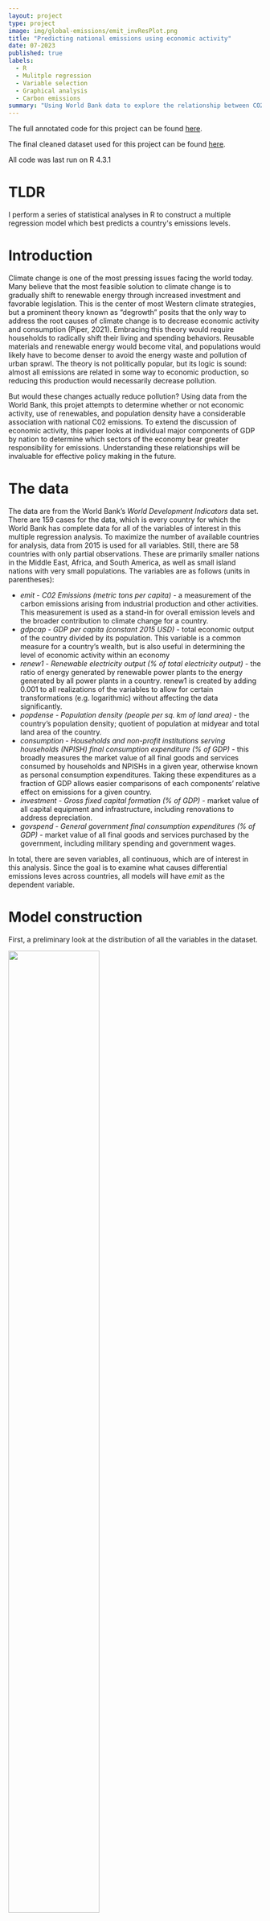 ```yaml
---
layout: project
type: project
image: img/global-emissions/emit_invResPlot.png
title: "Predicting national emissions using economic activity"
date: 07-2023
published: true
labels:
  - R
  - Mulitple regression
  - Variable selection
  - Graphical analysis
  - Carbon emissions
summary: "Using World Bank data to explore the relationship between CO2 emission and nation-level economic characteristics."
---
```

The full annotated code for this project can be found [here](https://github.com/kirin-eicher/kirin-eicher.github.io/blob/main/code/Final%20Project%20Coding.txt).

The final cleaned dataset used for this project can be found [here](https://github.com/kirin-eicher/kirin-eicher.github.io/tree/main/datasets).

All code was last run on R 4.3.1

# TLDR

I perform a series of statistical analyses in R to construct a multiple regression model which best predicts a country's emissions levels. 

# Introduction

Climate change is one of the most pressing issues facing the world today. Many believe that the most feasible solution to climate change is to gradually shift to renewable energy through increased investment and favorable legislation. This is the center of most Western climate strategies, but a prominent theory known as “degrowth” posits that the only way to address the root causes of climate change is to decrease economic activity and consumption (Piper, 2021). Embracing this theory would require households to radically shift their living and spending behaviors. Reusable materials and renewable energy would become vital, and populations would likely have to become denser to avoid the energy waste and pollution of urban sprawl. The theory is not politically popular, but its logic is sound: almost all emissions are related in some way to economic production, so reducing this production would necessarily decrease pollution. 

But would these changes actually reduce pollution? Using data from the World Bank, this projet attempts to determine whether or not economic activity, use of renewables, and population density have a considerable association with national C02 emissions. To extend the discussion of economic activity, this paper looks at individual major components of GDP by nation to determine which sectors of the economy bear greater responsibility for emissions. Understanding these relationships will be invaluable for effective policy making in the future.

# The data

The data are from the World Bank’s _World Development Indicators_ data set. There are 159 cases for the data, which is every country for which the World Bank has complete data for all of the variables of interest in this multiple regression analysis. To maximize the number of available countries for analysis, data from 2015 is used for all variables. Still, there are 58 countries with only partial observations. These are primarily smaller nations in the Middle East, Africa, and South America, as well as small island nations with very small populations. The variables are as follows (units in parentheses):
  - _emit_ - _C02 Emissions (metric tons per capita)_ - a measurement of the carbon emissions arising from industrial production and other activities. This measurement is used as a stand-in for overall emission levels and the broader contribution to climate change for a country.
  - _gdpcap_ - _GDP per capita (constant 2015 USD)_ - total economic output of the country divided by its population. This variable is a common measure for a country’s wealth, but is also useful in determining the level of economic activity within an economy
  - _renew1_ - _Renewable electricity output (% of total electricity output)_ - the ratio of energy generated by renewable power plants to the energy generated by all power plants in a country. renew1 is created by adding 0.001 to all realizations of the variables to allow for certain transformations (e.g. logarithmic) without affecting the data significantly.
  - _popdense_ - _Population density (people per sq. km of land area)_ - the country’s population density; quotient of population at midyear and total land area of the country.
  - _consumption_ - _Households and non-profit institutions serving households (NPISH) final consumption expenditure (% of GDP)_ - this broadly measures the market value of all final goods and services consumed by households and NPISHs in a given year, otherwise known as personal consumption expenditures. Taking these expenditures as a fraction of GDP allows easier comparisons of each components’ relative effect on emissions for a given country.
  - _investment_ - _Gross fixed capital formation (% of GDP)_ - market value of all capital equipment and infrastructure, including renovations to address depreciation.
  - _govspend_ - _General government final consumption expenditures (% of GDP)_ - market value of all final goods and services purchased by the government, including military spending and government wages.

In total, there are seven variables, all continuous, which are of interest in this analysis. Since the goal is to examine what causes differential emissions leves across countries, all models will have _emit_ as the dependent variable.

# Model construction

First, a preliminary look at the distribution of all the variables in the dataset.

<img class="img-fluid" src="../img/global-emissions/summary_stats.png" width="60%" height="70%">

Comparing the mean and median values for each suggests that _emit_, _gdpcap_, _renew1_, and _popdense_ are all heavily right skewed due to very large outlier values (e.g. Singapore's population density is more than 4 times greater than that of the next densest country). The variables _consumption_, _investment_, and _govspend_ are also right skewed but to a lesser degree. Boxplots of the variables will help to confirm this skewness.

<img class="img-fluid" src="../img/global-emissions/initial_boxplots1.png" width="50%" height="50%">
<img class="img-fluid" src="../img/global-emissions/initial_boxplots2.png" width="50%" height="50%">


The boxplots show that all the variables mentioned above are right-skewed to varying degrees. Logarithmic or square root transformations may help to reduce the influence of outlier values.

A scatterplot matrix allows us to spot any clear patterns in the relationships between the variables:

<img class="img-fluid" src="../img/global-emissions/scatterplot_matrix.png" width="60%" height="60%">

GDP per capita appears to have a positive linear relationship with emissions but nonconstant variance, while the relationships between C02 and both renewable energy usage and consumption are negative. For the other variables, the scatter plots indicate no clear pattern with emissions, although large outliers and the tightly clustered distribution of the rest of the data make this assessment difficult. Selection of the final model should thus consider variable transformation and variable selection.

To be certain, let's first analyze the untransformed model with all variables indcluded as predictors:

<img class="img-fluid" src="../img/global-emissions/first_model.png" width="60%" height="60%">

The standardized residual plots suggest that the necessary assumptions of non-constant variance and linearity are violated. Variable transformations and selection will both be necessary to create an effective model.

To decide the appropriate transformation for each variable, I use the Box-Cox method, with _emit_ being transformed last using an inverse-repsonse plot. To simplify the interpretation of the model, I stick to log and sqaure root transformations, which luckily seem to provide a decent fit of the model with very high explanatory power ($R^2 = 0.832$). The full transformed model is 

$$\hat{log(emit_{i})} = -7.22 + 0.89log(gdp_{i}) - 0.09renew1_{i}^{1/2} - 0.08log(popdense_{i}) - 0.004consumption_{i}^{1/2} + 0.19log(investment_{i}) + 0.2log(govspend_{i})$$ 

Other transformations offer slightly higher $R^2$ values, but this model will be significantly easier to interpret. See the code for a more thorough analysis.

<img class="img-fluid" src="../img/global-emissions/second_model.png" width="60%" height="60%">

The transformations have removed much of the pattern from the standardized residual plot, although linearity assumption may still be broken (pattern in first graph).

Proceeding with this model, variable selection can help to improve the fit. Only the intercept and the OLS coefficients on the first three variables are significant at the 5% level. The added variable plots below show that the transformed _consumption_, _investment_, and _govspend_ variables are not useful predictors (i.e. they are individually not strongly correlated with emissions, holding other predictors constant).

<img class="img-fluid" src="../img/global-emissions/out2_AVplots.png" width="60%" height="60%">
<img class="img-fluid" src="../img/global-emissions/AIC_BIC.png" width="60%" height="40%">

We can also use Bayesian and Akaike information criterion to determine the optimal subset of predictors for the model. The tabel above shows the AIC, corrected AIC, and BIC for models using different subsets of the 6 predictors. The BIC recommends a three-variable model, while the AIC and AICc suggest four-variable models with only marginally lower criteria than values for the three-variable. Considering the AIC penalty for including more variables is smaller than the BIC, the three variable model is chosen to avoid overfitting the data.

The final model becomes 

$$\hat{log(emit_{i})} = -6.206 + 0.903log(gdp_i) - 0.095renew1_i^{1/2} - 0.1log(popdense_i)$$

<img class="img-fluid" src="../img/global-emissions/final_model.png" width="60%" height="60%">
<img class="img-fluid" src="../img/global-emissions/final_mmps.png" width="60%" height="60%">

The diagnositc plots are similar to the previous set, suggesting the removed variables were indeed superfluous. The marginal model plots above further confirm that the transformations were a good choice to address the skewed distribution of the predictors. Overall, this model seems valid for prediction!

# Where there's smoke, there's fire

Now we can use the coefficients from the model to understand the relationship bewteen emissions and these variables. On average, and holding other variables constant:
  - A 1% increase in GDP per capita is associated with a 0.903% increase in metric tons of C02 emissions per capita
  - A 1% increase in population density is associated with a 0.1% decrease in metric tons of C02 emissions per capita.
  - An increase in renewable energy's share in a country's energy mix is associated with a significant decrease in emissions.

These findings coincide nicely with our common sense about emissions, economic activity, and renewable energy. The model suggests with high significance that, all else equal, increasing economic activity will lead to higher emissions. However, the insignificance of consumption, investment, and government spending as individual components suggests that, when it comes to emissions, it doesn't matter where in the economy the increased activity is coming from. There is significant evidence that increasing the share of renewable electricity in the energy mix will reduce a country’s emissions. Similarly, creating denser living arrangements will also lead to decreased national C02 pollution. 

The data offer promising conclusions for proponents of the degrowth theory. Higher GDP per capita is associated with higher pollution, suggesting that lowering economic output would lessen emissions. Increasing population density, which allows for resources to be more easily shared by households, could also help to reduce a nation’s carbon footprint. Investment into renewable energy is also effective for tackling climate change at the national level. Effective climate policies could pair these initiatives together to combat C02 emissions.

# Citations

> World Bank (2022). _World Development Indicators_ [Data set]. https://databank.worldbank.org/source/world-development-indicators#

> Piper, K. (2021, August 3). Can we save the planet by shrinking the economy? _Vox_. https://www.vox.com/future-perfect/22408556/save-planet-shrink-economy-degrowth

